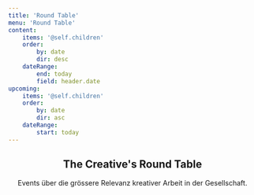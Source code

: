```yaml
---
title: 'Round Table'
menu: 'Round Table'
content:
    items: '@self.children'
    order:
        by: date
        dir: desc
    dateRange:
        end: today
        field: header.date
upcoming:
    items: '@self.children'
    order:
        by: date
        dir: asc
    dateRange:
        start: today
---
```


<header class="banner horizontal-center" markdown="1">

## The Creative's Round Table

Events über die grössere Relevanz kreativer Arbeit in der Gesellschaft.

<br />

</header>
